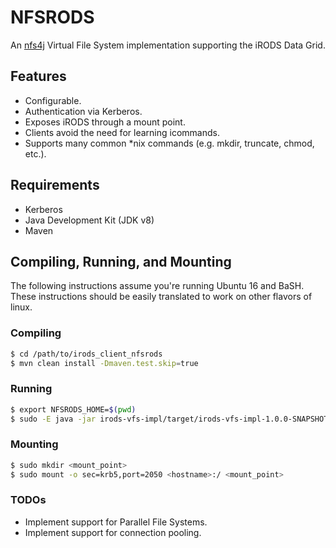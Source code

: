 # NFSRODS
An [nfs4j](https://github.com/dCache/nfs4j) Virtual File System implementation supporting the iRODS Data Grid.

## Features
- Configurable.
- Authentication via Kerberos.
- Exposes iRODS through a mount point.
- Clients avoid the need for learning icommands.
- Supports many common *nix commands (e.g. mkdir, truncate, chmod, etc.).

## Requirements
- Kerberos
- Java Development Kit (JDK v8)
- Maven

## Compiling, Running, and Mounting
The following instructions assume you're running Ubuntu 16 and BaSH.
These instructions should be easily translated to work on other flavors of linux.

### Compiling
```bash
$ cd /path/to/irods_client_nfsrods
$ mvn clean install -Dmaven.test.skip=true
```

### Running
```bash
$ export NFSRODS_HOME=$(pwd)
$ sudo -E java -jar irods-vfs-impl/target/irods-vfs-impl-1.0.0-SNAPSHOT-jar-with-dependencies.jar
```

### Mounting
```bash
$ sudo mkdir <mount_point>
$ sudo mount -o sec=krb5,port=2050 <hostname>:/ <mount_point>
```

### TODOs
- Implement support for Parallel File Systems.
- Implement support for connection pooling.